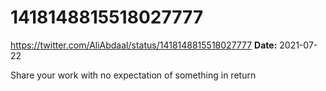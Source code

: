 # 1418148815518027777
https://twitter.com/AliAbdaal/status/1418148815518027777
**Date:** 2021-07-22

Share your work with no expectation of something in return
